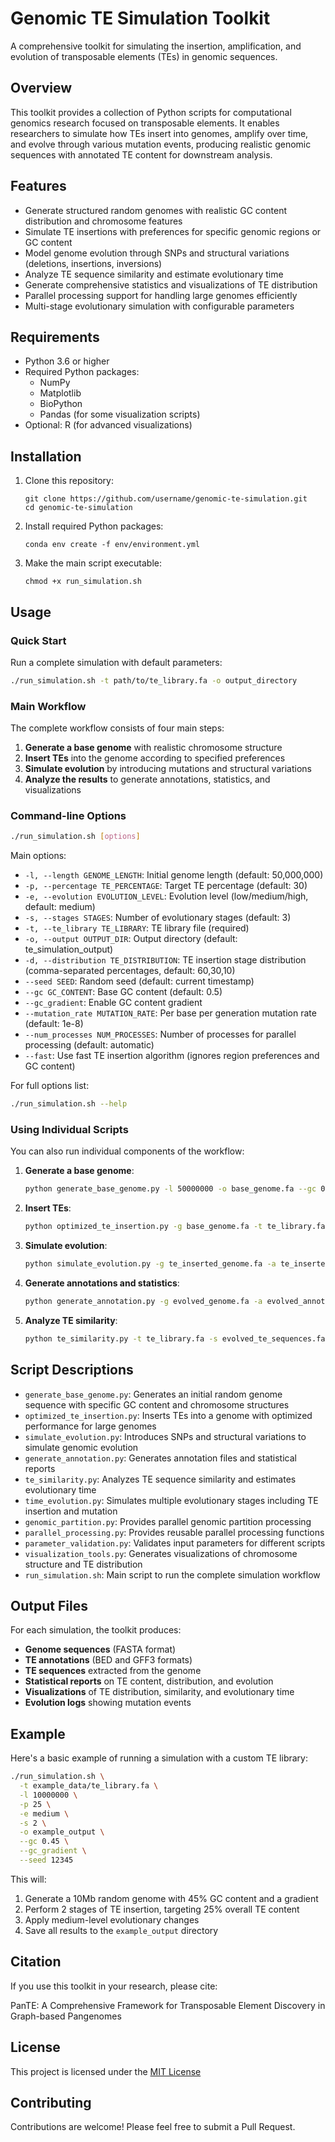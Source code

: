 # Genomic TE Simulation Toolkit

A comprehensive toolkit for simulating the insertion, amplification, and evolution of transposable elements (TEs) in genomic sequences.

## Overview

This toolkit provides a collection of Python scripts for computational genomics research focused on transposable elements. It enables researchers to simulate how TEs insert into genomes, amplify over time, and evolve through various mutation events, producing realistic genomic sequences with annotated TE content for downstream analysis.

## Features

- Generate structured random genomes with realistic GC content distribution and chromosome features
- Simulate TE insertions with preferences for specific genomic regions or GC content
- Model genome evolution through SNPs and structural variations (deletions, insertions, inversions)
- Analyze TE sequence similarity and estimate evolutionary time
- Generate comprehensive statistics and visualizations of TE distribution
- Parallel processing support for handling large genomes efficiently
- Multi-stage evolutionary simulation with configurable parameters

## Requirements

- Python 3.6 or higher
- Required Python packages:
  - NumPy
  - Matplotlib
  - BioPython
  - Pandas (for some visualization scripts)
- Optional: R (for advanced visualizations)

## Installation

1. Clone this repository:
   ```
   git clone https://github.com/username/genomic-te-simulation.git
   cd genomic-te-simulation
   ```

2. Install required Python packages:
   ```
   conda env create -f env/environment.yml
   ```

3. Make the main script executable:
   ```
   chmod +x run_simulation.sh
   ```

## Usage

### Quick Start

Run a complete simulation with default parameters:

```bash
./run_simulation.sh -t path/to/te_library.fa -o output_directory
```

### Main Workflow

The complete workflow consists of four main steps:

1. **Generate a base genome** with realistic chromosome structure
2. **Insert TEs** into the genome according to specified preferences
3. **Simulate evolution** by introducing mutations and structural variations
4. **Analyze the results** to generate annotations, statistics, and visualizations

### Command-line Options

```bash
./run_simulation.sh [options]
```

Main options:
- `-l, --length GENOME_LENGTH`: Initial genome length (default: 50,000,000)
- `-p, --percentage TE_PERCENTAGE`: Target TE percentage (default: 30)
- `-e, --evolution EVOLUTION_LEVEL`: Evolution level (low/medium/high, default: medium)
- `-s, --stages STAGES`: Number of evolutionary stages (default: 3)
- `-t, --te_library TE_LIBRARY`: TE library file (required)
- `-o, --output OUTPUT_DIR`: Output directory (default: te_simulation_output)
- `-d, --distribution TE_DISTRIBUTION`: TE insertion stage distribution (comma-separated percentages, default: 60,30,10)
- `--seed SEED`: Random seed (default: current timestamp)
- `--gc GC_CONTENT`: Base GC content (default: 0.5)
- `--gc_gradient`: Enable GC content gradient
- `--mutation_rate MUTATION_RATE`: Per base per generation mutation rate (default: 1e-8)
- `--num_processes NUM_PROCESSES`: Number of processes for parallel processing (default: automatic)
- `--fast`: Use fast TE insertion algorithm (ignores region preferences and GC content)

For full options list:
```bash
./run_simulation.sh --help
```

### Using Individual Scripts

You can also run individual components of the workflow:

1. **Generate a base genome**:
   ```bash
   python generate_base_genome.py -l 50000000 -o base_genome.fa --gc 0.5
   ```

2. **Insert TEs**:
   ```bash
   python optimized_te_insertion.py -g base_genome.fa -t te_library.fa -p 30 -o te_inserted
   ```

3. **Simulate evolution**:
   ```bash
   python simulate_evolution.py -g te_inserted_genome.fa -a te_inserted_te_annotations.bed -l medium -o evolved
   ```

4. **Generate annotations and statistics**:
   ```bash
   python generate_annotation.py -g evolved_genome.fa -a evolved_annotations.bed -o te_annotation
   ```

5. **Analyze TE similarity**:
   ```bash
   python te_similarity.py -t te_library.fa -s evolved_te_sequences.fa -a evolved_annotations.bed -o te_similarity
   ```

## Script Descriptions

- `generate_base_genome.py`: Generates an initial random genome sequence with specific GC content and chromosome structures
- `optimized_te_insertion.py`: Inserts TEs into a genome with optimized performance for large genomes
- `simulate_evolution.py`: Introduces SNPs and structural variations to simulate genomic evolution
- `generate_annotation.py`: Generates annotation files and statistical reports
- `te_similarity.py`: Analyzes TE sequence similarity and estimates evolutionary time
- `time_evolution.py`: Simulates multiple evolutionary stages including TE insertion and mutation
- `genomic_partition.py`: Provides parallel genomic partition processing
- `parallel_processing.py`: Provides reusable parallel processing functions
- `parameter_validation.py`: Validates input parameters for different scripts
- `visualization_tools.py`: Generates visualizations of chromosome structure and TE distribution
- `run_simulation.sh`: Main script to run the complete simulation workflow

## Output Files

For each simulation, the toolkit produces:

- **Genome sequences** (FASTA format)
- **TE annotations** (BED and GFF3 formats)
- **TE sequences** extracted from the genome
- **Statistical reports** on TE content, distribution, and evolution
- **Visualizations** of TE distribution, similarity, and evolutionary time
- **Evolution logs** showing mutation events

## Example

Here's a basic example of running a simulation with a custom TE library:

```bash
./run_simulation.sh \
  -t example_data/te_library.fa \
  -l 10000000 \
  -p 25 \
  -e medium \
  -s 2 \
  -o example_output \
  --gc 0.45 \
  --gc_gradient \
  --seed 12345
```

This will:
1. Generate a 10Mb random genome with 45% GC content and a gradient
2. Perform 2 stages of TE insertion, targeting 25% overall TE content
3. Apply medium-level evolutionary changes
4. Save all results to the `example_output` directory

## Citation

If you use this toolkit in your research, please cite:

PanTE: A Comprehensive Framework for Transposable Element Discovery in Graph-based Pangenomes

## License

This project is licensed under the [MIT License](LICENSE)

## Contributing

Contributions are welcome! Please feel free to submit a Pull Request.
